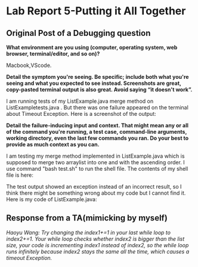 # Lab Report 5-Putting it All Together
## Original Post of a Debugging question
**What environment are you using (computer, operating system, web browser, terminal/editor, and so on)?**

Macbook,VScode.

**Detail the symptom you're seeing. Be specific; include both what you're seeing and what you expected to see instead. Screenshots are great, copy-pasted terminal output is also great. Avoid saying “it doesn't work”.**

I am running tests of my ListExample.java merge method on ListExampletests.java . But there was one failure appeared on the terminal about Timeout Exception. 
Here is a screenshot of the output:

**Detail the failure-inducing input and context. That might mean any or all of the command you're running, a test case, command-line arguments, working directory, even the last few commands you ran. Do your best to provide as much context as you can.**

I am testing my merge method implemented in ListExample.java which is supposed to merge two arraylist into one and with the ascending order. I use command "bash test.sh" to run the shell file.
The contents of my shell file is here:

The test output showed an exception instead of an incorrect result, so I think there might be something wrong about my code but I cannot find it.
Here is my code of ListExample.java:

## Response from a TA(mimicking by myself)
*Haoyu Wang: Try changing the index1+=1 in your last while loop to index2+=1. Your while loop checks whether index2 is bigger than the list size, your code is incrementing index1 instead of index2, so the while loop runs infinitely because index2 stays the same all the time, which causes a timeout Exception.*

